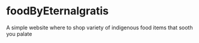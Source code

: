 # foodByEternalgratis
A simple website where to shop variety of indigenous food items that sooth you palate
